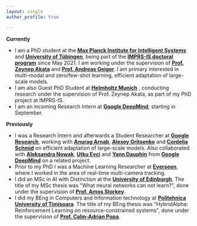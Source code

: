 ```yaml
---
layout: single
author_profile: true

---
```

**Currently**

- I am a PhD student at the **[Max Planck Institute for Intelligent Systems](https://is.mpg.de/)** and **[University of Tübingen](https://uni-tuebingen.de/en/)**, being part of the **[IMPRS-IS doctoral program](https://imprs.is.mpg.de/)** since May 2021. I am working under the supervision of **[Prof. Zeynep Akata](https://scholar.google.com/citations?user=jQl9RtkAAAAJ&hl=en)** and **[Prof. Andreas Geiger](https://scholar.google.ca/citations?user=SrVnrPcAAAAJ&hl=en)**. I am primary interested in multi-modal and zero/few-shot learning, efficient adaptation of large-scale models.
- I am also Guest PhD Student at **[Helmholtz Munich](https://www.helmholtz-munich.de/en)** , conducting research under the supervision of Prof. Zeynep Akata, as part of my PhD project at IMPRS-IS.
- I am an incoming Research Intern at **[Google DeepMind](https://deepmind.google/)**, starting in September. 

**Previously**
- I was a Research Intern and afterwards a Student Researcher at **[Google Research](https://research.google/teams/perception/)**, working with **[Anurag Arnab](https://scholar.google.com/citations?user=l2FS2_IAAAAJ&hl=en)**, **[Alexey Gritsenko](https://scholar.google.nl/citations?user=zTy9cUwAAAAJ&hl=en)**  and **[Cordelia Schmid](https://scholar.google.com/citations?user=IvqCXP4AAAAJ&hl=en)** on efficient adaptation of large-scale models. Also collaborated with **[Aleksandra Nowak](https://scholar.google.com/citations?user=2A-eZhQAAAAJ&hl=pl)**, **[Utku Evci](https://scholar.google.com/citations?user=8yGMMwcAAAAJ&hl=en)** and **[Yann Dauphin](https://scholar.google.com/citations?user=XSforroAAAAJ&hl=en)** from **[Google DeepMind](https://deepmind.google/)** on a related project.
- Prior to my PhD I was a Machine Learning Researcher at **[Everseen](https://everseen.com/)**, where I worked in the area of real-time multi-camera tracking.
- I did an MSc in AI with Distinction at the **[University of Edinburgh](https://www.ed.ac.uk/)**. The title of my MSc thesis was "What neural networks can not learn?", done under the supervision of **[Prof. Amos Storkey](https://www.bayeswatch.com/)**. 
- I did my BEng in Computers and Information technology at **[Politehnica University of Timisoara](https://www.upt.ro/Universitatea-Politehnica-Timisoara_en.html)**. The title of my BEng thesis was "HybridAlpha: Reinforcement Learning on resource-constrained systems", done under the supervision of **[Prof. Calin-Adrian Popa](https://sites.google.com/site/popacalinadrian/)**. 

